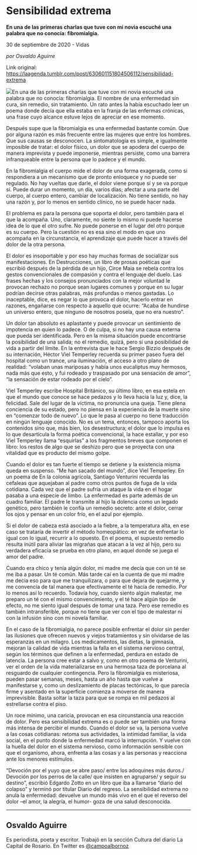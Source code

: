# Sensibilidad extrema

**En una de las primeras charlas que tuve con mi novia escuché una palabra que no conocía: fibromialgia.**

30 de septiembre de 2020 - Vidas

_por Osvaldo Aguirre_

Link original: https://laagenda.tumblr.com/post/630601151804506112/sensibilidad-extrema

![](https://64.media.tumblr.com/fd224382c9b4939fb9012bbb3d9a93a7/0008a09eb6816c97-92/s500x750/32112ca37190db2f3ab7b8d8dd1e83c3e313cb3c.jpg)En una de las primeras charlas que tuve con mi novia escuché una palabra que no conocía: fibromialgia. El nombre de una enfermedad sin cura, sin remedio, sin tratamiento. Un rato antes la había escuchado leer un poema donde decía que ella estaba en la franja de las enfermas crónicas, una frase cuyo alcance estuve lejos de apreciar en ese momento.


Después supe que la fibromialgia es una enfermedad bastante común. Que por alguna razón es más frecuente entre las mujeres que entre los hombres. Que sus causas se desconocen. La sintomatología es simple, e igualmente imposible de tratar: el dolor físico, un dolor que se apodera del cuerpo de manera imprevista y puede imponerse, mientras persiste, como una barrera infranqueable entre la persona que lo padece y el mundo.


En la fibromialgia el cuerpo mide el dolor de una forma exagerada, como si respondiera a un mecanismo que de pronto enloquece y no puede ser regulado. No hay vueltas que darle, el dolor viene porque sí y se va porque sí. Puede durar un momento, un día, varios días; afectar a una parte del cuerpo, al cuerpo entero, cambiar de localización. No tiene sentido, no hay una razón y, por lo menos en sentido clínico, no se puede hacer nada.


El problema es para la persona que soporta el dolor, pero también para el que la acompaña. Uno, claramente, no siente lo mismo ni puede hacerse idea de lo que el otro sufre. No puede ponerse en el lugar del otro porque es su cuerpo. Pero la cuestión no es esa sino el modo en que uno acompaña en la circunstancia, el aprendizaje que puede hacer a través del dolor de la otra persona.


El dolor es insoportable y por eso hay muchas formas de socializar sus manifestaciones. En Destrucciones, un libro de prosas poéticas que escribió después de la pérdida de un hijo, Circe Maia se rebela contra los gestos convencionales de compasión y contra el lenguaje del duelo. Las frases hechas y los consejos pronunciados con la mejor voluntad le provocan rechazo no porque sean lugares comunes y porque en su lugar podrían decirse otras palabras, más profundas o menos gastadas. Lo inaceptable, dice, es negar lo que provoca el dolor, hacerlo entrar en razones, engañarse con respecto a aquello que ocurre: “Acaba de hundirse un universo entero, que ninguno de nosotros poseía, que no era nuestro”.


Un dolor tan absoluto es aplastante y puede provocar un sentimiento de impotencia en quien lo padece. O de culpa, si no hay una causa externa que pueda ser identificada. Pero en la misma situación puede encontrarse la posibilidad de una salida; no el remedio, quizá, pero sí una posibilidad de vida a partir del límite. En la entrevista que le hace Sergio Bizzio después de su internación, Héctor Viel Temperley recuerda su primer paseo fuera del hospital como un trance, una iluminación, el acceso a otro plano de realidad: “volaban unas mariposas y había unos eucaliptus muy hermosos, nada más que esto, y fui rodeado y traspasado por una sensación de amor”, “la sensación de estar rodeado por el cielo”.


Viel Temperley escribe Hospital Británico, su último libro, en esa estela en que el mundo que conoce se hace pedazos y lo lleva hacia la luz y, dice, la felicidad. Sale del lugar de la víctima, no pronuncia una queja. Tiene plena conciencia de su estado, pero no piensa en la experiencia de la muerte sino en “comenzar todo de nuevo”. Lo que le pasa al cuerpo no tiene traducción en ningún lenguaje conocido. No es un tema, entonces, tampoco aporta los contenidos sino que, más bien, los desestructura; el dolor que lo impulsa es lo que desarticula la forma poética convencional, la hace estallar, y por eso Viel Temperley llama “esquirlas” a los fragmentos breves que componen el libro: los restos de algo que se deshizo pero que se proyecta con una vitalidad que es producto del mismo golpe.


Cuando el dolor es tan fuerte el tiempo se detiene y la existencia misma queda en suspenso. “Me han sacado del mundo”, dice Viel Temperley. En un poema de En la colonia agrícola, Santiago Venturini recuerda las cefaleas que aquejaban al padre como otros puntos de fuga de la vida cotidiana. Cada vez que el padre sufría un ataque la vida en el hogar pasaba a una especie de limbo. La enfermedad es parte además de un cuadro familiar. El padre le transmite al hijo la dolencia como un legado genético, pero también le confía un remedio secreto: ante el dolor, cerrar los ojos y pensar en un color frío, en el azul por ejemplo.


Si el dolor de cabeza está asociado a la fiebre, a la temperatura alta, en ese caso se trataría de invertir el método homeopático: en vez de enfrentar lo igual con lo igual, recurrir a lo opuesto. En el poema, el supuesto remedio resulta inútil para aliviar las migrañas que atacan a la vez al hijo, pero su verdadera eficacia se prueba en otro plano, en aquel donde se juega el amor del padre.


Cuando era chico y tenía algún dolor, mi madre me decía que con un té se me iba a pasar. Un té común. Más tarde caí en la cuenta de que mi madre me decía eso para que me tranquilizara, o para que dejara de quejarme, y me convencía de tal manera que efectivamente el té hacía de remedio. Por lo menos así lo recuerdo. Todavía hoy, cuando siento algún malestar, me preparo un té con el mismo convencimiento, y el té hace algún tipo de efecto, no me siento igual después de tomar una taza. Pero ese remedio es también intransferible, porque no tiene que ver con el tipo de malestar ni con la infusión sino con mi novela familiar.


En el caso de la fibromialgia, no parece posible enfrentar el dolor sin perder las ilusiones que ofrecen nuevos y viejos tratamientos y sin olvidarse de las esperanzas en un milagro. Los medicamentos, las dietas, la gimnasia, mejoran la calidad de vida mientras la falla en el sistema nervioso central, según los términos que definen a la enfermedad, perdura en estado de latencia. La persona cree estar a salvo y, como en otro poema de Venturini, ver el orden de la vida materializarse en una hermosa taza de porcelana al resguardo de cualquier contingencia. Pero la fibromialgia es misteriosa, pueden pasar semanas, meses, hasta un año hasta que vuelve a manifestarse y, como un deslizamiento de placas tectónicas, lo que parecía firme y asentado en la superficie comienza a moverse de manera imprevisible. Basta soltar la taza para que se rompa en mil pedazos al estrellarse contra el piso.


Un roce mínimo, una caricia, provocan en esa circunstancia una reacción de dolor. Pero esa sensibilidad extrema es o puede ser también una forma más intensa de percibir el mundo. Cuando el dolor se va, la persona vuelve a las cosas cotidianas: retoma sus actividades, la intimidad familiar, la vida social, en el punto donde la enfermedad marcó la interrupción. Y vuelve con la huella del dolor en el sistema nervioso, como información sensible con que el organismo, ahora, enfrenta a las cosas y a las personas y reacciona ante los menores estímulos.


“Devoción por el yuyo que se abre paso/ entre los adoquines más duros./ Devoción por los perros de la calle/ que insisten en agruparse/ y seguir su destino”, escribió Edgardo Zotto en un libro que iba a llamarse “diario del colapso” y terminó por titular Diario del regreso. La sensibilidad extrema no anula la enfermedad: devuelve un mundo más vivo en el que el reverso del dolor –el amor, la alegría, el humor- goza de una salud desconocida.




---

 Osvaldo Aguirre
----------------

 Es periodista, poeta y escritor. Trabajó en la sección Cultura del diario La Capital de Rosario. En Twitter es [@campoalbornoz](https://twitter.com/campoalbornoz) 

